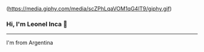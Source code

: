 (https://media.giphy.com/media/scZPhLqaVOM1qG4lT9/giphy.gif)
### Hi, I'm Leonel Inca 👋
---
I'm from Argentina 
<!--
**incaleonel/incaleonel** is a ✨ _special_ ✨ repository because its `README.md` (this file) appears on your GitHub profile.

Here are some ideas to get you started:

- 🔭 I’m currently working on ...
- 🌱 I’m currently learning ...
- 👯 I’m looking to collaborate on ...
- 🤔 I’m looking for help with ...
- 💬 Ask me about ...
- 📫 How to reach me: ...
- 😄 Pronouns: ...
- ⚡ Fun fact: ...
-->
